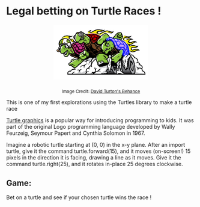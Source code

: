 # Legal betting on Turtle Races !



<p align="center">
  <img src = "https://github.com/SwamiKannan/Revisiting-Python/blob/main/Turtle%20race/cover.png" width=50%  </p>
<p align="center">
  <sub>Image Credit: <a href="https://www.behance.net/gallery/71767847/Turtle-Racing">David Turton's Behance</a></sub> </sub>
  </p>
  
  This is one of my first explorations using the Turtles library to make a turtle race

<a href ="https://docs.python.org/3/library/turtle.html#module-turtle">Turtle graphics</a> is a popular way for introducing programming to kids. It was part of the original Logo programming language developed by Wally Feurzeig, Seymour Papert and Cynthia Solomon in 1967.

Imagine a robotic turtle starting at (0, 0) in the x-y plane. After an import turtle, give it the command turtle.forward(15), and it moves (on-screen!) 15 pixels in the direction it is facing, drawing a line as it moves. Give it the command turtle.right(25), and it rotates in-place 25 degrees clockwise.

## Game:
Bet on a turtle and see if your chosen turtle wins the race !

